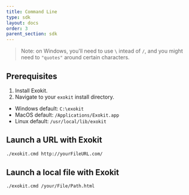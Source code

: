 ```yaml
---
title: Command Line
type: sdk
layout: docs
order: 3
parent_section: sdk
---
```



> Note: on Windows, you'll need to use `\` intead of `/`, and you might need to `"quotes"` around certain characters.

## Prerequisites

1. Install Exokit.
1. Navigate to your `exokit` install directory.
  - Windows default: `C:\exokit`
  - MacOS default: `/Applications/Exokit.app`
  - Linux default: `/usr/local/lib/exokit`

## Launch a URL with Exokit

```sh
./exokit.cmd http://yourFileURL.com/
```

## Launch a local file with Exokit

```sh
./exokit.cmd /your/File/Path.html
```
